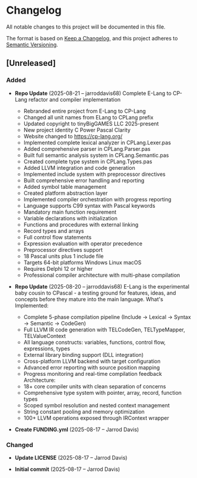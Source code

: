 # Changelog

All notable changes to this project will be documented in this file.

The format is based on [Keep a Changelog](https://keepachangelog.com/en/1.0.0/),
and this project adheres to [Semantic Versioning](https://semver.org/spec/v2.0.0.html).

## [Unreleased]

### Added
- **Repo Update** (2025-08-21 – jarroddavis68)
  Complete E-Lang to CP-Lang refactor and compiler implementation
  - Rebranded entire project from E-Lang to CP-Lang
  - Changed all unit names from ELang to CPLang prefix
  - Updated copyright to tinyBigGAMES LLC 2025-present
  - New project identity C Power Pascal Clarity
  - Website changed to https://cp-lang.org/
  - Implemented complete lexical analyzer in CPLang.Lexer.pas
  - Added comprehensive parser in CPLang.Parser.pas
  - Built full semantic analysis system in CPLang.Semantic.pas
  - Created complete type system in CPLang.Types.pas
  - Added LLVM integration and code generation
  - Implemented include system with preprocessor directives
  - Built comprehensive error handling and reporting
  - Added symbol table management
  - Created platform abstraction layer
  - Implemented compiler orchestration with progress reporting
  - Language supports C99 syntax with Pascal keywords
  - Mandatory main function requirement
  - Variable declarations with initialization
  - Functions and procedures with external linking
  - Record types and arrays
  - Full control flow statements
  - Expression evaluation with operator precedence
  - Preprocessor directives support
  - 18 Pascal units plus 1 include file
  - Targets 64-bit platforms Windows Linux macOS
  - Requires Delphi 12 or higher
  - Professional compiler architecture with multi-phase compilation

- **Repo Update** (2025-08-20 – jarroddavis68)
  E-Lang is the experimental baby cousin to CPascal - a testing ground for features,
  ideas, and concepts before they mature into the main language.
  What's Implemented:
  - Complete 5-phase compilation pipeline (Include -> Lexical -> Syntax -> Semantic -> CodeGen)
  - Full LLVM IR code generation with TELCodeGen, TELTypeMapper, TELValueContext
  - All language constructs: variables, functions, control flow, expressions, types
  - External library binding support (DLL integration)
  - Cross-platform LLVM backend with target configuration
  - Advanced error reporting with source position mapping
  - Progress monitoring and real-time compilation feedback
  Architecture:
  - 18+ core compiler units with clean separation of concerns
  - Comprehensive type system with pointer, array, record, function types
  - Scoped symbol resolution and nested context management
  - String constant pooling and memory optimization
  - 100+ LLVM operations exposed through IRContext wrapper

- **Create FUNDING.yml** (2025-08-17 – Jarrod Davis)


### Changed
- **Update LICENSE** (2025-08-17 – Jarrod Davis)

- **Initial commit** (2025-08-17 – Jarrod Davis)

